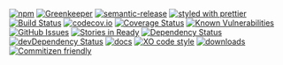 [![npm](https://img.shields.io/npm/v/gitea-repository-provider.svg)](https://www.npmjs.com/package/gitea-repository-provider)
[![Greenkeeper](https://badges.greenkeeper.io/arlac77/gitea-repository-provider.svg)](https://greenkeeper.io/)
[![semantic-release](https://img.shields.io/badge/%20%20%F0%9F%93%A6%F0%9F%9A%80-semantic--release-e10079.svg)](https://github.com/arlac77/gitea-repository-provider)
[![styled with prettier](https://img.shields.io/badge/styled_with-prettier-ff69b4.svg)](https://github.com/prettier/prettier)
[![Build Status](https://secure.travis-ci.org/arlac77/gitea-repository-provider.png)](http://travis-ci.org/arlac77/gitea-repository-provider)
[![codecov.io](http://codecov.io/github/arlac77/gitea-repository-provider/coverage.svg?branch=master)](http://codecov.io/github/arlac77/gitea-repository-provider?branch=master)
[![Coverage Status](https://coveralls.io/repos/arlac77/gitea-repository-provider/badge.svg)](https://coveralls.io/r/arlac77/gitea-repository-provider)
[![Known Vulnerabilities](https://snyk.io/test/github/arlac77/gitea-repository-provider/badge.svg)](https://snyk.io/test/github/arlac77/gitea-repository-provider)
[![GitHub Issues](https://img.shields.io/github/issues/arlac77/gitea-repository-provider.svg?style=flat-square)](https://github.com/arlac77/gitea-repository-provider/issues)
[![Stories in Ready](https://badge.waffle.io/arlac77/gitea-repository-provider.svg?label=ready&title=Ready)](http://waffle.io/arlac77/gitea-repository-provider)
[![Dependency Status](https://david-dm.org/arlac77/gitea-repository-provider.svg)](https://david-dm.org/arlac77/gitea-repository-provider)
[![devDependency Status](https://david-dm.org/arlac77/gitea-repository-provider/dev-status.svg)](https://david-dm.org/arlac77/gitea-repository-provider#info=devDependencies)
[![docs](http://inch-ci.org/github/arlac77/gitea-repository-provider.svg?branch=master)](http://inch-ci.org/github/arlac77/gitea-repository-provider)
[![XO code style](https://img.shields.io/badge/code_style-XO-5ed9c7.svg)](https://github.com/sindresorhus/xo)
[![downloads](http://img.shields.io/npm/dm/gitea-repository-provider.svg?style=flat-square)](https://npmjs.org/package/gitea-repository-provider)
[![Commitizen friendly](https://img.shields.io/badge/commitizen-friendly-brightgreen.svg)](http://commitizen.github.io/cz-cli/)
